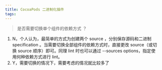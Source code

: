 ```yaml
---
title: CocoaPods 二进制化插件
tags:
---
```


> 是否需要切换单个组件的依赖方式 ？

1. N，个人认为，最简单的方式为创建两个 source ，分别保存源码和二进制 specification 。当需要切换全部组件的依赖方式时，直接更改 source（或切换 source 顺序）即可。同理 lint 时也可以通过 --sources options，指定使用何种依赖方式进行 lint。
2. Y，需要切换的情况下，需要考虑的情况就比较多了


